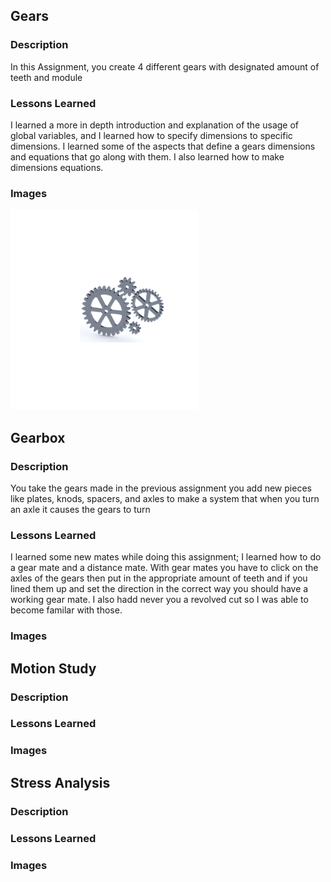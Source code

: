 ## Gears 

### Description
  In this Assignment, you create 4 different gears with designated amount of teeth and module 
  
### Lessons Learned
  I learned a more in depth introduction and explanation of the usage of global variables, and I learned how to specify dimensions to 
 specific dimensions. I learned some of the aspects that define a gears dimensions and equations that go along with them. I also
 learned how to make dimensions equations.
### Images
<img src="media1/Gears.png" width="300">

## Gearbox 

### Description
  You take the gears made in the previous assignment you add new pieces like plates, knods, spacers, and axles to make a system that when 
 you turn an axle it causes the gears to turn
### Lessons Learned
  I learned some new mates while doing this assignment; I learned how to do a gear mate and a distance mate. With gear mates you have to
 click on the axles of the gears then put in the appropriate amount of teeth and if you lined them up and set the direction in the 
 correct way you should have a working gear mate. I also hadd never you a revolved cut so I was able to become familar with those. 
### Images


## Motion Study

### Description

### Lessons Learned

### Images


## Stress Analysis

### Description

### Lessons Learned

### Images
